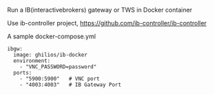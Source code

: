 Run a IB(interactivebrokers) gateway or TWS in Docker container

Use ib-controller project, https://github.com/ib-controller/ib-controller

A sample docker-compose.yml
``` docker-compose
ibgw:
  image: ghilios/ib-docker
  environment:
    - "VNC_PASSWORD=password"
  ports:
    - "5900:5900"   # VNC port
    - "4003:4003"   # IB Gateway Port
```
